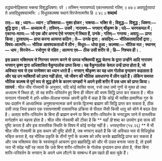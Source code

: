  

तद्ध्यानोद्रिक्तया भक्त्या विशुद्धधिषणा: परे । तस्मिन् नारायणपदे एकान्तमतयो गतिम् ॥ ४७॥ अवापुर्दुरवापां ते असद्भिॢवषयात्मभि: । विधूतकल्मषा स्थानं विरजेनात्मनैव हि ॥ ४८॥ **शब्दार्थ** 

**तत्—** **वह** **; ध्यान—** **ध्यान** **; उत्रिक्तया—** **मुक्त होकर** **; भक्त्या—** **भक्ति से** **; विशुद्ध—** **विशुद्ध** **; धिषणा:—** **बुद्धि द्वारा** **; परे—** **अध्यात्म में** **; तस्मिन्—** **उसमें** **; नारायण—** **भगवान् श्रीकृष्ण के** **; पदे—** **चरणकमल में** **; एकान्त-मतय:—** **जो एक और अनन्य ऐसे** **भगवान् में स्थित हैं, उनके** **; गतिम्—** **गन्तव्य** **; अवापु:—** **प्राप्त किया** **; दुरवापाम्—** **प्राप्त करना अत्यन्त कठिन** **; ते—** **उनके द्वारा** **;** **असद्भि:—** **भौतिकतावादियों द्वारा** **; विषय-आत्मभि:—** **भौतिक आवश्यकताओं में लीन** **; विधूत—** **धोया हुआ** **; कल्मषा:—** **भौतिक मल** **; स्थानम्—** **धाम** **; विरजेन—** **रजोगुण से रहित** **; आत्मना एव—** **ठीक उसी शरीर से** **; हि—** **निश्चय ही।** **.** 

**इस प्रकार भक्तिभाव से निरन्तर स्मरण करने से उत्पन्न भक्तिमयी शुद्ध चेतना के द्वारा उन्होंने** **आदि नारायण भगवान् कृष्ण द्वारा अधिशासित वैकुण्ठलोक प्राप्त किया। यह वैकुण्ठलोक** **केवल उन्हें प्राप्त होता है, जो अविचल भाव से एक परमेश्वर का ध्यान धरते हैं। भगवान्** **श्रीकृष्ण का यह धाम गोलोक वृन्दावन कहलाता है और यह उन व्यक्तियों को प्राप्त नहीं होता,** **जो जीवन की भौतिक अवधारणा में लीन रहते हैं। लेकिन समस्त भौतिक कल्मष से पूर्ण रूप से** **शुद्ध होने के कारण पाण्डवों ने अपने इसी शरीर में उस धाम को प्राप्त किया।** **तात्पर्य** : श्रील जीव गोस्वामी के अनुसार, यदि कोई व्यक्ति सत्त्व, रजो तथा तमो गुणों से मुक्त हो तथा अध्यात्म में स्थित हो, तो वह शरीर-परिवर्तन हुए बिना ही जीवन की चरम सिद्धि प्राप्त कर सकता है। श्रील सनातन गोस्वामी ने *हरि-भक्ति-विलास* नामक अपनी कृति में कहा है कि कोई भी व्यक्ति प्रामाणिक गुरु के पथ-प्रदर्शन में आध्यात्मिक अनुशासनात्मक कर्म करके द्विजन्मा ब्राह्मण की सिद्धि प्राप्त कर सकता है, ठीक उसी तरह जिस प्रकार एक रसायनशाषी रासायनिक प्रक्रिया से पीतल जैसी किसी धातु को सोने में बदल देता है। अतएव शरीर-परिवर्तन के बिना ही ब्राह्मण बनने या बिना शरीर-परिवर्तन के भगवद्धाम जाने में वास्तविक मार्गदर्शन का महत्त्व होता है। श्रील जीव गोस्वामी की टीका है कि ** यहाँ *हि* शब्द का उपयोग इस सत्य की पुष्टि करता है और इस वास्तविक स्थिति के विषय में कोई सन्देह नहीं है। *भगवद्गीता* (१४.२६) ** में भी श्रील जीव गोस्वामी के इस कथन की पुष्टि होती है, जब भगवान् कहते हैं कि जो अविचल भाव से विधिपूर्वक भकि्त करता है, वह भौतिक प्रकृति के तीनों गुणों के कल्मष को लाँघ करके ब्रह्मसिद्धि प्राप्त कर सकता है और जब भक्तिमय सेवा के स्वयंस्फूर्त आचरण द्वारा ब्रह्मसिद्धि को और भी उन्नत बनाया जाता है, तो इसमें जरा भी संदेह नहीं रह जाता कि उसे बिना शरीर-परिवर्तन के गोलोक वृन्दावन प्राप्त होता है, जैसा बिना शरीर-परिवर्तन के भगवान् के अपने धाम लौटने के सश्बन्ध में हम पहले ही बता चुके हैं। 